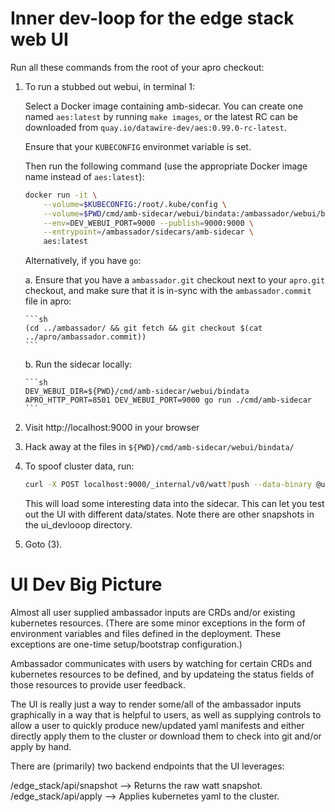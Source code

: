 # Inner dev-loop for the edge stack web UI

Run all these commands from the root of your apro checkout:

1. To run a stubbed out webui, in terminal 1:

   Select a Docker image containing amb-sidecar.  You can create one
   named `aes:latest` by running `make images`, or the latest RC can
   be downloaded from `quay.io/datawire-dev/aes:0.99.0-rc-latest`.
   
   Ensure that your `KUBECONFIG` environmet variable is set.

   Then run the following command (use the appropriate Docker image
   name instead of `aes:latest`):

   ```sh
   docker run -it \
       --volume=$KUBECONFIG:/root/.kube/config \
       --volume=$PWD/cmd/amb-sidecar/webui/bindata:/ambassador/webui/bindata \
       --env=DEV_WEBUI_PORT=9000 --publish=9000:9000 \
       --entrypoint=/ambassador/sidecars/amb-sidecar \
       aes:latest
   ```

   Alternatively, if you have `go`:

    a. Ensure that you have a `ambassador.git` checkout next to your
       `apro.git` checkout, and make sure that it is in-sync with the
       `ambassador.commit` file in apro:

       ```sh
       (cd ../ambassador/ && git fetch && git checkout $(cat ../apro/ambassador.commit))
       ```

    b. Run the sidecar locally:

       ```sh
       DEV_WEBUI_DIR=${PWD}/cmd/amb-sidecar/webui/bindata APRO_HTTP_PORT=8501 DEV_WEBUI_PORT=9000 go run ./cmd/amb-sidecar
       ```

2. Visit http://localhost:9000 in your browser

3. Hack away at the files in `${PWD}/cmd/amb-sidecar/webui/bindata/`

4. To spoof cluster data, run:

   ```sh
   curl -X POST localhost:9000/_internal/v0/watt?push --data-binary @ui_devloop/snapshot.yaml
   ```

   This will load some interesting data into the sidecar. This can let
   you test out the UI with different data/states. Note there are
   other snapshots in the ui_devlooop directory.

5. Goto (3).

# UI Dev Big Picture

Almost all user supplied ambassador inputs are CRDs and/or existing
kubernetes resources. (There are some minor exceptions in the form of
environment variables and files defined in the deployment. These
exceptions are one-time setup/bootstrap configuration.)

Ambassador communicates with users by watching for certain CRDs and
kubernetes resources to be defined, and by updateing the status fields
of those resources to provide user feedback.

The UI is really just a way to render some/all of the ambassador
inputs graphically in a way that is helpful to users, as well as
supplying controls to allow a user to quickly produce new/updated yaml
manifests and either directly apply them to the cluster or download
them to check into git and/or apply by hand.

There are (primarily) two backend endpoints that the UI leverages:

/edge_stack/api/snapshot --> Returns the raw watt snapshot.
/edge_stack/api/apply --> Applies kubernetes yaml to the cluster.
